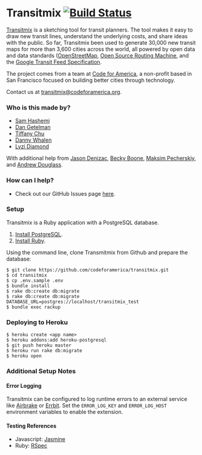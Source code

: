 # Transitmix [![Build Status](https://travis-ci.org/codeforamerica/transitmix.svg?branch=master)](https://travis-ci.org/codeforamerica/transitmix)

[Transitmix](http://transitmix.net/) is a sketching tool for transit planners. The tool makes it easy to draw new transit lines, understand the underlying costs, and share ideas with the public. So far, Transitmix been used to generate 30,000 new transit maps for more than 3,600 cities across the world, all powered by open data and data standards ([OpenStreetMap](http://openstreetmap.org), [Open Source Routing Machine](http://project-osrm.org), and the [Google Transit Feed Specification](http://www.gtfs-data-exchange.com/).

The project comes from a team at [Code for America](http://codeforamerica.org), a non-profit based in San Francisco focused on building better cities through technology.

Contact us at [transitmix@codeforamerica.org](mailto:transitmix@codeforamerica.org).

### Who is this made by?

- [Sam Hashemi](https://twitter.com/oksamuel)
- [Dan Getelman](https://twitter.com/dget)
- [Tiffany Chu](https://twitter.com/tchu88)
- [Danny Whalen](https://twitter.com/invisiblefunnel)
- [Lyzi Diamond](https://twitter.com/lyzidiamond)

With additional help from [Jason Denizac](https://github.com/jden), [Becky Boone](https://github.com/boonrs), [Maksim Pecherskiy](https://github.com/mrmaksimize), and [Andrew Douglass](https://github.com/ardouglass).

### How can I help?

* Check out our GitHub Issues page [here](https://github.com/codeforamerica/transitmix/issues/).

### Setup

Transitmix is a Ruby application with a PostgreSQL database.

1. [Install PostgreSQL](https://github.com/codeforamerica/howto/blob/master/PostgreSQL.md).
2. [Install Ruby](https://github.com/codeforamerica/howto/blob/master/Ruby.md).

Using the command line, clone Transmitmix from Github and prepare the database:
   
```console
$ git clone https://github.com/codeforamerica/transitmix.git
$ cd transitmix
$ cp .env.sample .env
$ bundle install
$ rake db:create db:migrate
$ rake db:create db:migrate DATABASE_URL=postgres://localhost/transitmix_test
$ bundle exec rackup
```

### Deploying to Heroku

```console
$ heroku create <app name>
$ heroku addons:add heroku-postgresql
$ git push heroku master
$ heroku run rake db:migrate
$ heroku open
```

### Additional Setup Notes

#### Error Logging

Transitmix can be configured to log runtime errors to an external service like [Airbrake](https://airbrake.io/) or [Errbit](https://github.com/errbit/errbit). Set the `ERROR_LOG_KEY` and `ERROR_LOG_HOST` environment variables to enable the extension.

#### Testing References

* Javascript: [Jasmine](http://jasmine.github.io/)
* Ruby: [RSpec](https://www.relishapp.com/rspec)
